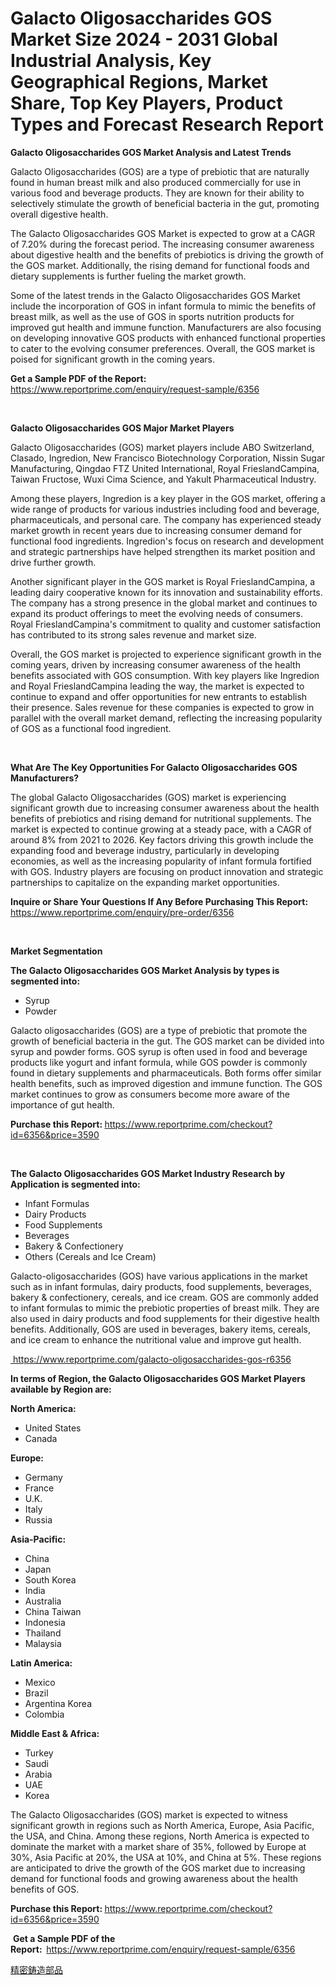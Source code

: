 <p><h1>Galacto Oligosaccharides GOS Market Size 2024 - 2031 Global Industrial Analysis, Key Geographical Regions, Market Share, Top Key Players, Product Types and Forecast Research Report</h1></p><p><strong>Galacto Oligosaccharides GOS Market Analysis and Latest Trends</strong></p>
<p><p>Galacto Oligosaccharides (GOS) are a type of prebiotic that are naturally found in human breast milk and also produced commercially for use in various food and beverage products. They are known for their ability to selectively stimulate the growth of beneficial bacteria in the gut, promoting overall digestive health.</p><p>The Galacto Oligosaccharides GOS Market is expected to grow at a CAGR of 7.20% during the forecast period. The increasing consumer awareness about digestive health and the benefits of prebiotics is driving the growth of the GOS market. Additionally, the rising demand for functional foods and dietary supplements is further fueling the market growth.</p><p>Some of the latest trends in the Galacto Oligosaccharides GOS Market include the incorporation of GOS in infant formula to mimic the benefits of breast milk, as well as the use of GOS in sports nutrition products for improved gut health and immune function. Manufacturers are also focusing on developing innovative GOS products with enhanced functional properties to cater to the evolving consumer preferences. Overall, the GOS market is poised for significant growth in the coming years.</p></p>
<p><strong>Get a Sample PDF of the Report:&nbsp;</strong> <a href="https://www.reportprime.com/enquiry/request-sample/6356">https://www.reportprime.com/enquiry/request-sample/6356</a></p>
<p>&nbsp;</p>
<p><strong>Galacto Oligosaccharides GOS Major Market Players</strong></p>
<p><p>Galacto Oligosaccharides (GOS) market players include ABO Switzerland, Clasado, Ingredion, New Francisco Biotechnology Corporation, Nissin Sugar Manufacturing, Qingdao FTZ United International, Royal FrieslandCampina, Taiwan Fructose, Wuxi Cima Science, and Yakult Pharmaceutical Industry. </p><p>Among these players, Ingredion is a key player in the GOS market, offering a wide range of products for various industries including food and beverage, pharmaceuticals, and personal care. The company has experienced steady market growth in recent years due to increasing consumer demand for functional food ingredients. Ingredion's focus on research and development and strategic partnerships have helped strengthen its market position and drive further growth.</p><p>Another significant player in the GOS market is Royal FrieslandCampina, a leading dairy cooperative known for its innovation and sustainability efforts. The company has a strong presence in the global market and continues to expand its product offerings to meet the evolving needs of consumers. Royal FrieslandCampina's commitment to quality and customer satisfaction has contributed to its strong sales revenue and market size.</p><p>Overall, the GOS market is projected to experience significant growth in the coming years, driven by increasing consumer awareness of the health benefits associated with GOS consumption. With key players like Ingredion and Royal FrieslandCampina leading the way, the market is expected to continue to expand and offer opportunities for new entrants to establish their presence. Sales revenue for these companies is expected to grow in parallel with the overall market demand, reflecting the increasing popularity of GOS as a functional food ingredient.</p></p>
<p>&nbsp;</p>
<p><strong>What Are The Key Opportunities For Galacto Oligosaccharides GOS Manufacturers?</strong></p>
<p><p>The global Galacto Oligosaccharides (GOS) market is experiencing significant growth due to increasing consumer awareness about the health benefits of prebiotics and rising demand for nutritional supplements. The market is expected to continue growing at a steady pace, with a CAGR of around 8% from 2021 to 2026. Key factors driving this growth include the expanding food and beverage industry, particularly in developing economies, as well as the increasing popularity of infant formula fortified with GOS. Industry players are focusing on product innovation and strategic partnerships to capitalize on the expanding market opportunities.</p></p>
<p><strong>Inquire or Share Your Questions If Any Before Purchasing This Report:</strong> <a href="https://www.reportprime.com/enquiry/pre-order/6356">https://www.reportprime.com/enquiry/pre-order/6356</a></p>
<p>&nbsp;</p>
<p><strong>Market Segmentation</strong></p>
<p><strong>The Galacto Oligosaccharides GOS Market Analysis by types is segmented into:</strong></p>
<p><ul><li>Syrup</li><li>Powder</li></ul></p>
<p><p>Galacto oligosaccharides (GOS) are a type of prebiotic that promote the growth of beneficial bacteria in the gut. The GOS market can be divided into syrup and powder forms. GOS syrup is often used in food and beverage products like yogurt and infant formula, while GOS powder is commonly found in dietary supplements and pharmaceuticals. Both forms offer similar health benefits, such as improved digestion and immune function. The GOS market continues to grow as consumers become more aware of the importance of gut health.</p></p>
<p><strong>Purchase this Report:&nbsp;</strong><a href="https://www.reportprime.com/checkout?id=6356&price=3590">https://www.reportprime.com/checkout?id=6356&price=3590</a></p>
<p>&nbsp;</p>
<p><strong>The Galacto Oligosaccharides GOS Market Industry Research by Application is segmented into:</strong></p>
<p><ul><li>Infant Formulas</li><li>Dairy Products</li><li>Food Supplements</li><li>Beverages</li><li>Bakery & Confectionery</li><li>Others (Cereals and Ice Cream)</li></ul></p>
<p><p>Galacto-oligosaccharides (GOS) have various applications in the market such as in infant formulas, dairy products, food supplements, beverages, bakery & confectionery, cereals, and ice cream. GOS are commonly added to infant formulas to mimic the prebiotic properties of breast milk. They are also used in dairy products and food supplements for their digestive health benefits. Additionally, GOS are used in beverages, bakery items, cereals, and ice cream to enhance the nutritional value and improve gut health.</p></p>
<p><a href="https://www.reportprime.com/galacto-oligosaccharides-gos-r6356">&nbsp;https://www.reportprime.com/galacto-oligosaccharides-gos-r6356</a></p>
<p><strong>In terms of Region, the Galacto Oligosaccharides GOS Market Players available by Region are:</strong></p>
<p>
    <p> <strong> North America: </strong>
        <ul>
            <li>United States</li>
            <li>Canada</li>
        </ul>
        </p> 
    <p> <strong> Europe: </strong>
        <ul>
            <li>Germany</li>
            <li>France</li>
            <li>U.K.</li>
            <li>Italy</li>
            <li>Russia</li>
        </ul>
        </p> 
    <p> <strong> Asia-Pacific: </strong>
        <ul>
            <li>China</li>
            <li>Japan</li>
            <li>South Korea</li>
            <li>India</li>
            <li>Australia</li>
            <li>China Taiwan</li>
            <li>Indonesia</li>
            <li>Thailand</li>
            <li>Malaysia</li>
        </ul>
        </p> 
    <p> <strong> Latin America: </strong>
        <ul>
            <li>Mexico</li>
            <li>Brazil</li>
            <li>Argentina Korea</li>
            <li>Colombia</li>
        </ul>
        </p> 
    <p> <strong> Middle East & Africa: </strong>
        <ul>
            <li>Turkey</li>
            <li>Saudi</li>
            <li>Arabia</li>
            <li>UAE</li>
            <li>Korea</li>
        </ul>
    </p>
    </p>
<p><p>The Galacto Oligosaccharides (GOS) market is expected to witness significant growth in regions such as North America, Europe, Asia Pacific, the USA, and China. Among these regions, North America is expected to dominate the market with a market share of 35%, followed by Europe at 30%, Asia Pacific at 20%, the USA at 10%, and China at 5%. These regions are anticipated to drive the growth of the GOS market due to increasing demand for functional foods and growing awareness about the health benefits of GOS.</p></p>
<p><strong>Purchase this Report: </strong><a href="https://www.reportprime.com/checkout?id=6356&price=3590">https://www.reportprime.com/checkout?id=6356&price=3590</a></p>
<p>&nbsp;<strong>Get a Sample PDF of the Report:&nbsp;&nbsp;</strong><a href="https://www.reportprime.com/enquiry/request-sample/6356">https://www.reportprime.com/enquiry/request-sample/6356</a></p>
<p><strong></strong></p>
<p><p><a href="https://github.com/ksxzwxabcuynh011/Market-Research-Report-List-1/blob/main/644782618692.md">精密鋳造部品</a></p></p>